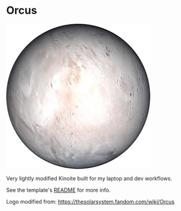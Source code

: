# Orcus

![Orcus](system_files/usr/share/icons/orcus/orcus.png)

Very lightly modified Kinoite built for my laptop and dev workflows.

See the template's [README](docs/README.md) for more info.

Logo modified from: https://thesolarsystem.fandom.com/wiki/Orcus
